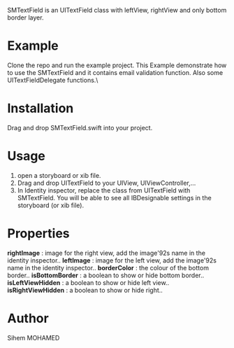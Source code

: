 
SMTextField is an UITextField class with leftView, rightView and only bottom border layer.

# Example

Clone the repo and run the example project. This Example demonstrate how to use the SMTextField and it contains email validation function. Also some UITextFieldDelegate functions.\

# Installation

Drag and drop SMTextField.swift into your project.

# Usage

1. open a storyboard or xib file.
2. Drag and drop UITextField to your UIView, UIViewController,...
3. In Identity inspector, replace the class from UITextField with SMTextField. You will be able to see all IBDesignable settings in the storyboard (or xib file).

# Properties

**rightImage** : image for the right view, add the image\'92s name in the identity inspector..
**leftImage** : image for the left view, add the image\'92s name in the identity inspector..
**borderColor** : the colour of the bottom border..
**isBottomBorder** : a boolean to show or hide bottom border..
**isLeftViewHidden** : a boolean to show or hide left view..
**isRightViewHidden** : a boolean to show or hide right..

# Author

Sihem MOHAMED
